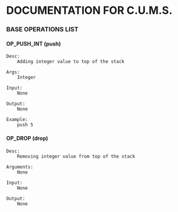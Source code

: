 # DOCUMENTATION FOR C.U.M.S.


### BASE OPERATIONS LIST

#### OP_PUSH_INT (push)
	
	Desc: 
		Adding integer value to top of the stack

	Args:
		Integer
		
	Input: 
		None
		
	Output: 
		None

	Example:
		push 5


#### OP_DROP (drop) 
	
	Desc:
		Removing integer value from top of the stack
		
	Arguments:
		None
		
	Input:
		None
		
	Output:
		None

	  

